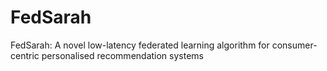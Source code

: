 # FedSarah
FedSarah: A novel low-latency federated learning algorithm for consumer-centric personalised recommendation systems
